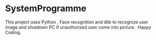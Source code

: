 # SystemProgramme
This project uses Python , Face recognition and dlib to recognize user image and shutdown PC if unauthorized user come into picture .
Happy Coding.
